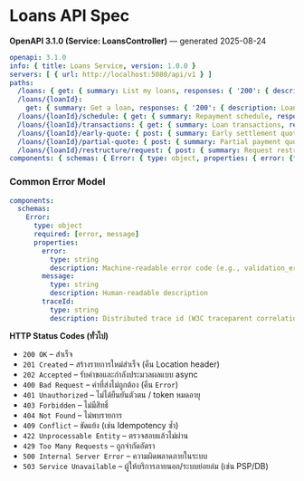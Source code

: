 # Loans API Spec

**OpenAPI 3.1.0 (Service: LoansController)** — generated 2025-08-24

```yaml
openapi: 3.1.0
info: { title: Loans Service, version: 1.0.0 }
servers: [ { url: http://localhost:5080/api/v1 } ]
paths:
  /loans: { get: { summary: List my loans, responses: { '200': { description: Loans } } } }
  /loans/{loanId}:
    get: { summary: Get a loan, responses: { '200': { description: Loan detail }, '404': { description: Not found } } }
  /loans/{loanId}/schedule: { get: { summary: Repayment schedule, responses: { '200': { description: Schedule } } } }
  /loans/{loanId}/transactions: { get: { summary: Loan transactions, responses: { '200': { description: Transactions } } } }
  /loans/{loanId}/early-quote: { post: { summary: Early settlement quote, responses: { '200': { description: Quote } } } }
  /loans/{loanId}/partial-quote: { post: { summary: Partial payment quote, responses: { '200': { description: Quote } } } }
  /loans/{loanId}/restructure/request: { post: { summary: Request restructure, responses: { '202': { description: Under review } } } }
components: { schemas: { Error: { type: object, properties: { error: {type: string}, message: {type: string}, traceId: {type: string} } } } }
```

### Common Error Model

```yaml
components:
  schemas:
    Error:
      type: object
      required: [error, message]
      properties:
        error:
          type: string
          description: Machine-readable error code (e.g., validation_error, not_found, unauthorized, injected_fault)
        message:
          type: string
          description: Human-readable description
        traceId:
          type: string
          description: Distributed trace id (W3C traceparent correlation)
```

**HTTP Status Codes (ทั่วไป)**
- `200 OK` – สำเร็จ
- `201 Created` – สร้างรายการใหม่สำเร็จ (คืน Location header)
- `202 Accepted` – รับคำขอและกำลังประมวลผลแบบ async
- `400 Bad Request` – ค่าที่ส่งไม่ถูกต้อง (คืน `Error`)
- `401 Unauthorized` – ไม่ได้ยืนยันตัวตน / token หมดอายุ
- `403 Forbidden` – ไม่มีสิทธิ์
- `404 Not Found` – ไม่พบรายการ
- `409 Conflict` – ขัดแย้ง (เช่น Idempotency ซ้ำ)
- `422 Unprocessable Entity` – ตรวจสอบแล้วไม่ผ่าน
- `429 Too Many Requests` – ถูกจำกัดอัตรา
- `500 Internal Server Error` – ความผิดพลาดภายในระบบ
- `503 Service Unavailable` – ผู้ให้บริการภายนอก/ระบบย่อยล่ม (เช่น PSP/DB)

